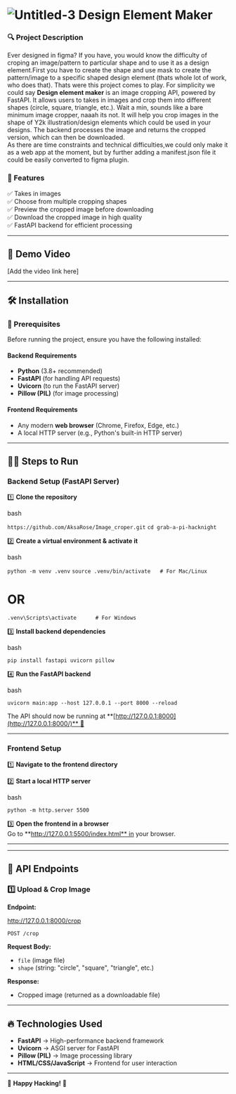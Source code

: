 ![Untitled-3](https://github.com/user-attachments/assets/f8416d90-40a6-4cfc-81e4-bca2ccf36202)
**Design Element Maker**
============================

### **🔍 Project Description**

Ever designed in figma? If you have, you would know the difficulty of croping an image/pattern to particular shape and to use it as a design element.First you have to create the shape and use mask to create the pattern/image to a specific shaped design element (thats whole lot of work, who does that). Thats were this project comes to play. For simplicity we could say  **Design element maker** is an image cropping API, powered by FastAPI. It allows users to takes in images and crop them into different shapes (circle, square, triangle, etc.). Wait a min, sounds like a bare minimum image cropper, naaah its not. It will help you crop images in the shape of Y2k illustration/design elements which could be used in your designs.  The backend processes the image and returns the cropped version, which can then be downloaded.
<br>
As there are time constraints and technical difficulties,we could only make it as a web app at the moment, but by further adding a manifest.json file it could be easily converted to figma plugin.
### **🌟 Features**

✅ Takes in images\
✅ Choose from multiple cropping shapes\
✅ Preview the cropped image before downloading\
✅ Download the cropped image in high quality\
✅ FastAPI backend for efficient processing

* * * * *

🎥 **Demo Video**
-----------------

[Add the video link here]

* * * * *

🛠 **Installation**
-------------------

### **🔧 Prerequisites**

Before running the project, ensure you have the following installed:

#### **Backend Requirements**

-   **Python** (3.8+ recommended)
-   **FastAPI** (for handling API requests)
-   **Uvicorn** (to run the FastAPI server)
-   **Pillow (PIL)** (for image processing)

#### **Frontend Requirements**

-   Any modern **web browser** (Chrome, Firefox, Edge, etc.)
-   A local HTTP server (e.g., Python's built-in HTTP server)

* * * * *

🏃‍♂️ **Steps to Run**
----------------------

### **Backend Setup (FastAPI Server)**

1️⃣ **Clone the repository**

bash


`https://github.com/AksaRose/Image_croper.git`
`cd grab-a-pi-hacknight`

2️⃣ **Create a virtual environment & activate it**

bash


`python -m venv .venv`
`source .venv/bin/activate   # For Mac/Linux`
# OR
`.venv\Scripts\activate      # For Windows`

3️⃣ **Install backend dependencies**

bash


`pip install fastapi uvicorn pillow`

4️⃣ **Run the FastAPI backend**

bash

`uvicorn main:app --host 127.0.0.1 --port 8000 --reload`

The API should now be running at **[http://127.0.0.1:8000](http://127.0.0.1:8000/)** 🎯

* * * * *

### **Frontend Setup**

1️⃣ **Navigate to the frontend directory**

2️⃣ **Start a local HTTP server**

bash

`python -m http.server 5500`

3️⃣ **Open the frontend in a browser**\
Go to **http://127.0.0.1:5500/index.html** in your browser.

* * * * *


* * * * *

📡 **API Endpoints**
--------------------

### **1️⃣ Upload & Crop Image**

**Endpoint:**

http://127.0.0.1:8000/crop

`POST /crop`

**Request Body:**

-   `file` (image file)
-   `shape` (string: "circle", "square", "triangle", etc.)

**Response:**

-   Cropped image (returned as a downloadable file)

* * * * *

🔥 **Technologies Used**
------------------------

-   **FastAPI** → High-performance backend framework
-   **Uvicorn** → ASGI server for FastAPI
-   **Pillow (PIL)** → Image processing library
-   **HTML/CSS/JavaScript** → Frontend for user interaction

* * * * *

🎉 **Happy Hacking!** 🚀
